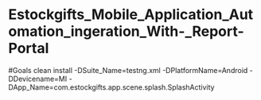 # Estockgifts_Mobile_Application_Automation_ingeration_With-_Report-Portal
 
 
 
 
 #Goals clean install -DSuite_Name=testng.xml -DPlatformName=Android -DDevicename=MI -DApp_Name=com.estockgifts.app.scene.splash.SplashActivity
